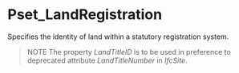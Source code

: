 # Pset_LandRegistration

Specifies the identity of land within a statutory registration system.
<!-- end of short definition -->


> NOTE The property _LandTitleID_ is to be used in preference to deprecated attribute _LandTitleNumber_ in _IfcSite_.
